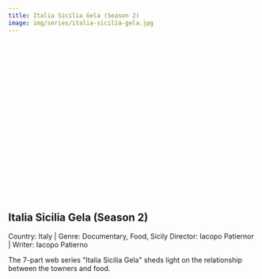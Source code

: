 ```yaml
---
title: Italia Sicilia Gela (Season 2)
image: img/series/italia-sicilia-gela.jpg
---
```

<iframe width="560" height="315" src="" frameborder="0" allow="accelerometer; autoplay; encrypted-media; gyroscope; picture-in-picture" allowfullscreen></iframe>

## Italia Sicilia Gela (Season 2)
Country: Italy | Genre: Documentary, Food, Sicily
Director: Iacopo Patiernor | Writer: Iacopo Patierno

The 7-part web series "Italia Sicilia Gela" sheds light on the relationship between the towners and food.
